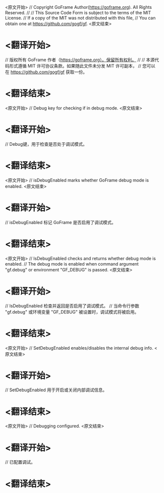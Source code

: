 
<原文开始>
// Copyright GoFrame Author(https://goframe.org). All Rights Reserved.
//
// This Source Code Form is subject to the terms of the MIT License.
// If a copy of the MIT was not distributed with this file,
// You can obtain one at https://github.com/gogf/gf.
<原文结束>

# <翻译开始>
// 版权所有 GoFrame 作者（https://goframe.org）。保留所有权利。
//
// 本源代码形式遵循 MIT 许可协议条款。如果随此文件未分发 MIT 许可副本，
// 您可以在 https://github.com/gogf/gf 获取一份。
# <翻译结束>


<原文开始>
// Debug key for checking if in debug mode.
<原文结束>

# <翻译开始>
// Debug键，用于检查是否处于调试模式。
# <翻译结束>


<原文开始>
// isDebugEnabled marks whether GoFrame debug mode is enabled.
<原文结束>

# <翻译开始>
// isDebugEnabled 标记 GoFrame 是否启用了调试模式。
# <翻译结束>







<原文开始>
// IsDebugEnabled checks and returns whether debug mode is enabled.
// The debug mode is enabled when command argument "gf.debug" or environment "GF_DEBUG" is passed.
<原文结束>

# <翻译开始>
// IsDebugEnabled 检查并返回是否启用了调试模式。
// 当命令行参数 "gf.debug" 或环境变量 "GF_DEBUG" 被设置时，调试模式将被启用。
# <翻译结束>


<原文开始>
// SetDebugEnabled enables/disables the internal debug info.
<原文结束>

# <翻译开始>
// SetDebugEnabled 用于开启或关闭内部调试信息。
# <翻译结束>


<原文开始>
// Debugging configured.
<原文结束>

# <翻译开始>
// 已配置调试。
# <翻译结束>


